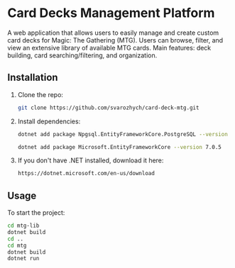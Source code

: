 # Card Decks Management Platform
A web application that allows users to easily manage and create custom card decks for Magic: The Gathering (MTG). Users can browse, filter, and view an extensive library of available MTG cards. Main features: deck building, card searching/filtering, and organization.

## Installation
1. Clone the repo:
    ```bash
    git clone https://github.com/svarozhych/card-deck-mtg.git
    ```
2. Install dependencies:
    ```bash
    dotnet add package Npgsql.EntityFrameworkCore.PostgreSQL --version 7.0.4
    ```
    ```bash
    dotnet add package Microsoft.EntityFrameworkCore --version 7.0.5
    ```
    
3. If you don't have .NET installed, download it here:
   ```bash 
   https://dotnet.microsoft.com/en-us/download
   ```

## Usage
To start the project:
```bash
cd mtg-lib
dotnet build
cd ..
cd mtg
dotnet build
dotnet run
```

